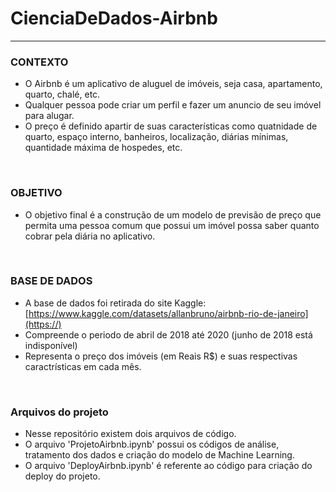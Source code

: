 # CienciaDeDados-Airbnb

---

### <b>CONTEXTO</b>
- O Airbnb é um aplicativo de aluguel de imóveis, seja casa, apartamento, quarto, chalé, etc.
- Qualquer pessoa pode criar um perfil e fazer um anuncio de seu imóvel para alugar.
- O preço é definido apartir de suas características como quatnidade de quarto, espaço interno, banheiros, localização, diárias mínimas, quantidade máxima de hospedes, etc.


<br>

### <b>OBJETIVO</b>
- O objetivo final é a construção de um modelo de previsão de preço que permita uma pessoa comum que possui um imóvel possa saber quanto cobrar pela diária no aplicativo.


<br>

### <b>BASE DE DADOS</b>
- A base de dados foi retirada do site Kaggle: [https://www.kaggle.com/datasets/allanbruno/airbnb-rio-de-janeiro](https://)
- Compreende o periodo de abril de 2018 até 2020 (junho de 2018 está indisponível)
- Representa o preço dos imóveis (em Reais R$) e suas respectivas caractrísticas em cada mês.


<br>

### <b>Arquivos do projeto</b>
- Nesse repositório existem dois arquivos de código.
- O arquivo 'ProjetoAirbnb.ipynb' possui os códigos de análise, tratamento dos dados e criação do modelo de Machine Learning.
- O arquivo 'DeployAirbnb.ipynb' é referente ao código para criação do deploy do projeto.
